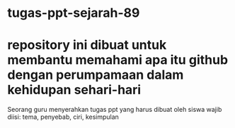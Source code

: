 # tugas-ppt-sejarah-89
# repository ini dibuat untuk membantu memahami apa itu github dengan perumpamaan dalam kehidupan sehari-hari
Seorang guru menyerahkan tugas ppt yang harus dibuat oleh siswa wajib diisi: tema, penyebab, ciri, kesimpulan 
